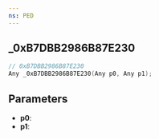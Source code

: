 ```yaml
---
ns: PED
---
```

## _0xB7DBB2986B87E230

```c
// 0xB7DBB2986B87E230
Any _0xB7DBB2986B87E230(Any p0, Any p1);
```

## Parameters
* **p0**:
* **p1**:
